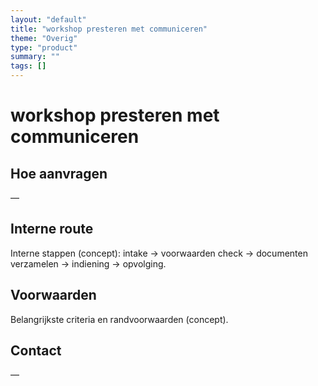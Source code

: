 ```yaml
---
layout: "default"
title: "workshop presteren met communiceren"
theme: "Overig"
type: "product"
summary: ""
tags: []
---
```

# workshop presteren met communiceren



## Hoe aanvragen
—

## Interne route
Interne stappen (concept): intake → voorwaarden check → documenten verzamelen → indiening → opvolging.

## Voorwaarden
Belangrijkste criteria en randvoorwaarden (concept).

## Contact
—
